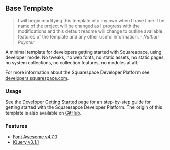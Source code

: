 Base Template
------------------------------

>I will begin modifying this template into my own when I have time. The name of the project will be changed as I progress with the modifications and this default readme will change to outline available features of the template and any other useful information. _- Nathan Paynter_  

A minimal template for developers getting started with Squarespace, using developer mode. No tweaks, no web fonts, no static assets, no static pages, no system collections, no collection features, no modules at all.

For more information about the Squarespace Developer Platform see [developers.squarespace.com](http://developers.squarespace.com).

### Usage

See the [Developer Getting Started](https://developers.squarespace.com/getting-started) page for an step-by-step guide for getting started with the Squaresapce Developer Platform. The origin of this template is also available on [GitHub](https://github.com/Squarespace/base-template).

### Features

* [Font Awesome v4.7.0](https://github.com/FortAwesome/Font-Awesome)  
* [jQuery v3.1.1](https://jquery.com/)  

